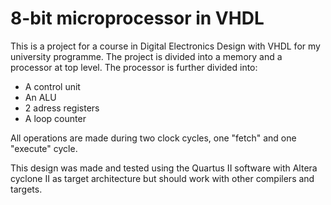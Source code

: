 # 8-bit microprocessor in VHDL
This is a project for a course in Digital Electronics Design with VHDL for my university programme.
The project is divided into a memory and a processor at top level. The processor is further divided into:
* A control unit
* An ALU
* 2 adress registers
* A loop counter

All operations are made during two clock cycles, one "fetch" and one "execute" cycle.

This design was made and tested using the Quartus II software with Altera cyclone II as target architecture but should work with other compilers and targets.
